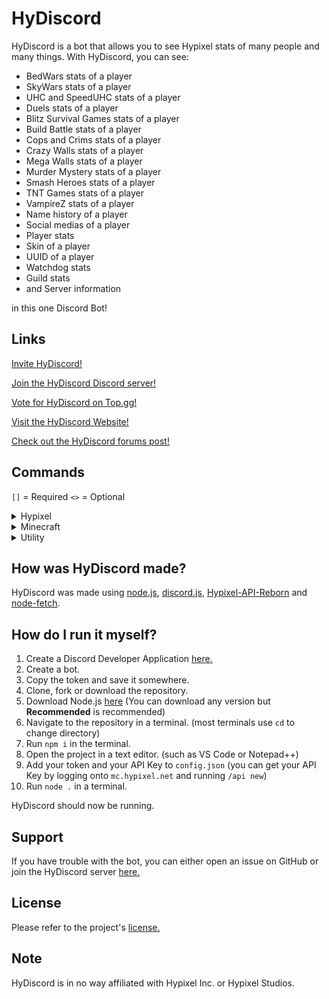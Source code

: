 # HyDiscord
HyDiscord is a bot that allows you to see Hypixel stats of many people and many things. With HyDiscord, you can see:
* BedWars stats of a player
* SkyWars stats of a player
* UHC and SpeedUHC stats of a player
* Duels stats of a player
* Blitz Survival Games stats of a player
* Build Battle stats of a player
* Cops and Crims stats of a player
* Crazy Walls stats of a player
* Mega Walls stats of a player
* Murder Mystery stats of a player
* Smash Heroes stats of a player
* TNT Games stats of a player
* VampireZ stats of a player
* Name history of a player
* Social medias of a player
* Player stats
* Skin of a player
* UUID of a player
* Watchdog stats
* Guild stats
* and Server information

in this one Discord Bot!

## Links
[Invite HyDiscord!](https://hydiscord.github.io/invite)

[Join the HyDiscord Discord server!](https://hydiscord.github.io/discord)

[Vote for HyDiscord on Top.gg!](https://hydiscord.github.io/vote)

[Visit the HyDiscord Website!](https://hydiscord.github.io)

[Check out the HyDiscord forums post!](https://hydiscord.github.io/invite)

## Commands
`[]` = Required `<>` = Optional
<details>
  <summary>Hypixel</summary>
  
  ### Hypixel
| **Command** | **Aliases** | **Description** | **Usage** | **Example** |
|:---:|:---:|:---:|:---:|:---:|
| h!player | h!p, h!hypixel, h!h | Shows general Hypixel stats of a player | h!player [IGN]​ | h!player cxntered |
| h!guild | h!g | Shows stats of a guild | h!guild [Guild]​ | h!guild Rebel |
| h!bedwars | h!bw, h!b​ | Shows BedWars stats of a player | h!bedwars [IGN]​ | h!bedwars cxntered |
| h!skywars | h!sw, h!s​ | Shows SkyWars stats of a player | h!skywars [IGN] | h!skywars cxntered |
| h!duels | h!d​ | Shows Duels stats of a player | h!duels [Mode] [IGN]​ | h!duels classic cxntered |
| h!uhc |  | Shows UHC stats of a player | h!uhc [IGN]​ | h!uhc cxntered |
| h!speeduhc | h!suhc​ | Shows SpeedUHC stats of a player | h!speeduhc [IGN]​ | h!speeduhc cxntered |
| h!blitzsurvivalgames | h!bsg, h!blitz, h!survivalgames, h!sg​ | Shows Blitz Survival Games stats of a player | h!blitzsurvivalgames [IGN]​ | h!blitzsurvivalgames cxntered |
| h!buildbattle | h!bb, h!build​ | Shows Build Battle stats of a player | h!buildbattle [IGN]​ | h!buildbattle cxntered |
| h!copsandcrims | h!c&c, h!cac, h!cvc, h!cops, h!crims | Shows Cops and Crims stats of a player | h!copsandcrims [IGN]​ | h!copsandcrims cxntered |
| h!crazywalls | h!cw​ | Shows Crazy Walls stats of a player | h!crazywalls [IGN]​ | h!crazywalls cxntered |
| h!megawalls | h!mw​ | Shows Mega Walls stats of a player | h!megawalls [IGN]​ | h!megawalls cxntered |
| h!murdermystery | h!mm, h!murder, h!mystery​ | Shows Murder Mystery stats of a player | h!murdermystery [IGN]​ | h!murdermystery cxntered |
| h!smashheroes | h!sh, h!smash​ | Shows Smash Heroes stats of a player | h!smashheroes [IGN]​ | h!smashheroes cxntered |
| h!tntgames | h!tnt​ | Shows all TNT Games stats of a player | h!tntgames [IGN]​ | h!tntgames cxntered |
| h!vampirez | h!vz, h!vampire, h!vampires, h!vampz​ | Shows VampireZ stats of a player | h!vampirez [IGN]​ | h!vampirez cxntered |
| h!watchdog | h!wdr​ | Shows general Watchdog stats | h!watchdog​ | h!watchdog |
| h!socials |  | Shows a player's social medias​ | h!socials [IGN]​ | h!socials cxntered |
</details>

<details>
  <summary>Minecraft</summary>
  
  ### Minecraft
| **Command** | **Aliases** | **Description** | **Usage** | **Example** |
|:---:|:---:|:---:|:---:|:---:|
| h!namehistory | h!nh, h!names | Shows name history of a player​ | h!namehistory [IGN] | h!namehistory cxntered |
| h!uuid |  | Shows player's UUID​ | h!uuid [IGN]​ | h!uuid cxntered |
| h!skin |  | Shows player's skin and lets you apply it​ | h!skin [IGN] | h!skin cxntered |
| h!server | h!ip | Shows information about server​ | h!server [IP] | h!server mc.hypixel.net |
</details>

<details>
  <summary>Utility</summary>
  
  ### Utility
| **Command** | **Aliases** | **Description** | **Usage** | **Example** |
|:---:|:---:|:---:|:---:|:---:|
| h!help | h!commands, h!commandlist | Shows you a list of commands, and gives you further information about those commands​ | h!help \<Command\> | h!help |
| h!info |  | Shows info about HyDiscord​ | h!info | h!info |
| h!members |  | Shows you the current member count of the server you're in​ | h!members | h!members |
| h!ping |  | Sends a little "Pong!" along with the time it took from when you sent the command to the message being sent​ | h!ping | h!ping |
| h!links | h!invite | Sends you links related to HyDiscord | h!links | h!links |
| h!vote |  | Sends you a link to vote for HyDiscord on Top.gg​ | h!vote | h!vote |
| h!clear | h!purge | Deletes as many messages as you specify (Up to 100, and messages older than 14 days can't be deleted)​ | h!clear [1-100] | h!clear 10 |
| h!ban |  | Bans a member you specify​ | h!ban [@User] | h!ban @cxntered |
| h!kick |  | Kicks a member you specify​ | h!kick [@User] | h!kick @cxntered |
| h!suggest | h!suggestion, h!suggestfeature | Lets you suggest a feature to be added to HyDiscord​ | h!suggest [Suggestion] | h!suggest Add verification! |
| h!coinflip | h!cf | Flips a coin​ | h!coinflip | h!coinflip |
| h!rng | h!random | Picks a random number between two numbers you choose​ | h!rng [Minimum] [Maximum]  | h!rng 1 10 |
</details>

## How was HyDiscord made?
HyDiscord was made using [node.js](https://nodejs.org), [discord.js](https://discord.js.org), [Hypixel-API-Reborn](https://www.npmjs.com/package/hypixel-api-reborn) and [node-fetch](https://www.npmjs.com/package/node-fetch).

## How do I run it myself?
1. Create a Discord Developer Application [here.](https://discord.com/developers/applications)
2. Create a bot.
3. Copy the token and save it somewhere.
4. Clone, fork or download the repository.
5. Download Node.js [here](https://nodejs.org) (You can download any version but **Recommended** is recommended)
6. Navigate to the repository in a terminal. (most terminals use `cd` to change directory)
7. Run `npm i` in the terminal.
8. Open the project in a text editor. (such as VS Code or Notepad++)
9. Add your token and your API Key to `config.json` (you can get your API Key by logging onto `mc.hypixel.net` and running `/api new`)
10. Run `node .` in a terminal.

HyDiscord should now be running.

## Support
If you have trouble with the bot, you can either open an issue on GitHub or join the HyDiscord server [here.](https://bit.ly/HyDiscordServer)

## License
Please refer to the project's [license.](https://github.com/HyDiscord/HyDiscord/blob/master/LICENSE)

## Note
HyDiscord is in no way affiliated with Hypixel Inc. or Hypixel Studios.
